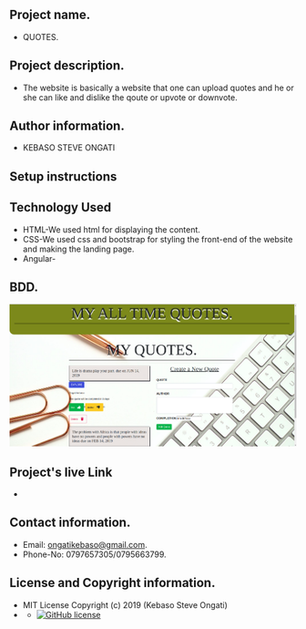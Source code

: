 ## Project name.
- QUOTES.
## Project description.
- The website is basically a website that one can upload quotes and he or she can like and dislike the qoute or upvote or downvote.
## Author information.
 - KEBASO STEVE ONGATI
## Setup instructions 

## Technology Used
 - HTML-We used html for displaying the content.
 - CSS-We used css and bootstrap for styling the front-end of the website and making the landing page.
 - Angular-

## BDD.
 <img src="src/assets/quotes.png">


## Project's live Link
 -
## Contact information.
 - Email: ongatikebaso@gmail.com.
 - Phone-No: 0797657305/0795663799.
## License and Copyright information.
 - MIT License Copyright (c) 2019 (Kebaso Steve Ongati)
 - - [![GitHub license](https://img.shields.io/github/license/Naereen/StrapDown.js.svg)](https://github.com/Naereen/StrapDown.js/blob/master/LICENSE)